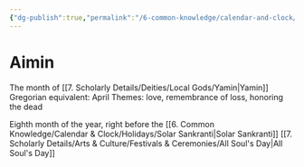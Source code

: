 ```yaml
---
{"dg-publish":true,"permalink":"/6-common-knowledge/calendar-and-clock/months/aimin/","noteIcon":""}
---
```


# Aimin

The month of [[7. Scholarly Details/Deities/Local Gods/Yamin\|Yamin]] 
Gregorian equivalent: April
Themes: love, remembrance of loss, honoring the dead

Eighth month of the year, right before the [[6. Common Knowledge/Calendar & Clock/Holidays/Solar Sankranti\|Solar Sankranti]]
[[7. Scholarly Details/Arts & Culture/Festivals & Ceremonies/All Soul's Day\|All Soul's Day]] 